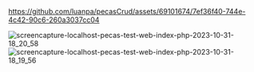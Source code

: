 

https://github.com/luanpa/pecasCrud/assets/69101674/7ef36f40-744e-4c42-90c6-260a3037cc04



![screencapture-localhost-pecas-test-web-index-php-2023-10-31-18_20_58](https://github.com/luanpa/pecasCrud/assets/69101674/fcea07a9-507a-4d7c-a43b-e806c6bdbcc9)
![screencapture-localhost-pecas-test-web-index-php-2023-10-31-18_19_56](https://github.com/luanpa/pecasCrud/assets/69101674/57133f08-2e4d-4491-85cc-078f462c599e)
